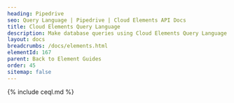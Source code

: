 ```yaml
---
heading: Pipedrive
seo: Query Language | Pipedrive | Cloud Elements API Docs
title: Cloud Elements Query Language
description: Make database queries using Cloud Elements Query Language.
layout: docs
breadcrumbs: /docs/elements.html
elementId: 167
parent: Back to Element Guides
order: 45
sitemap: false
---
```


{% include ceql.md %}
